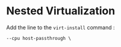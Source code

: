 # Nested Virtualization 

Add the line to the `virt-install` command :

```
--cpu host-passthrough \
```
